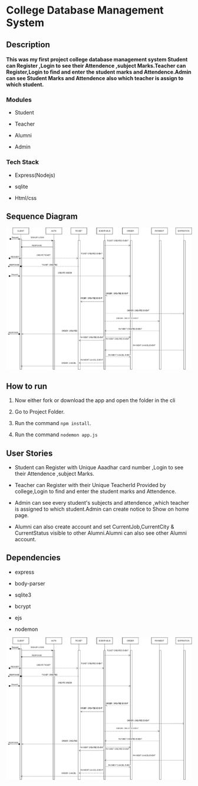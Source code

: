 # College Database Management System

## Description

#### This was my first project college database management system Student can Register ,Login to see their Attendence ,subject Marks.Teacher can Register,Login to find and enter the student marks and Attendence.Admin can see Student Marks and Attendence also which teacher is assign to which student.

### Modules

- Student

- Teacher

- Alumni

- Admin

### Tech Stack

- Express(Nodejs)

- sqlite

- Html/css

## Sequence Diagram

![Screenshot_1](https://github.com/Flux99/E-commerce/blob/master/e-COMMERCE.jpg?raw=true)

## How to run

1. Now either fork or download the app and open the folder in the cli

2. Go to Project Folder.

3. Run the command `npm install`.

4. Run the command `nodemon app.js`

## User Stories

- Student can Register with Unique Aaadhar card number ,Login to see their Attendence ,subject Marks.

- Teacher can Register with their Unique TeacherId Provided by college,Login to find and enter the student marks and Attendence.

- Admin can see every student's subjects and attendence ,which teacher is assigned to which student.Admin can create notice to Show on home page.

- Alumni can also create account and set CurrentJob,CurrentCity & CurrentStatus visible to other Alumni.Alumni can also see other Alumni account.

## Dependencies

- express

- body-parser

- sqlite3

- bcrypt

- ejs

- nodemon

![Screenshot_1](https://github.com/Flux99/E-commerce/blob/master/e-COMMERCE.jpg?raw=true)
